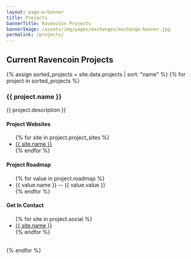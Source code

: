 ```yaml
---
layout: page-w-banner
title: Projects
bannerTitle: Ravencoin Projects
bannerImage: /assets/img/pages/exchanges/exchange-banner.jpg
permalink: /projects/
---
```


<div class="page-content">
  <div class="wrapper mb-32 m-auto">
    <h2>Current Ravencoin Projects</h2>
    <p></p>
    <div class="flex flex-wrap">
      {% assign sorted_projects = site.data.projects | sort: "name" %}
      {% for project in sorted_projects %}
          <h3>{{ project.name }}</h3>          
          <p>{{ project.description }}</p>
          <h4>Project Websites</h4>
          <ul>
          {% for site in project.project_sites %}
          <li><a href="{{ site.url }}">{{ site.name }}</a></li>
          {% endfor %}
          </ul>
          <h4>Project Roadmap</h4>
          <ul>
          {% for value in project.roadmap %}
          <li>{{ value.name }} -- {{ value.value }}</li>
          {% endfor %}
          </ul>
          <h4>Get In Contact</h4>
          <ul>
          {% for site in project.social %}
          <li><a href="{{ site.url }}">{{ site.name }}</a></li>
          {% endfor %}
          </ul>
          <br>
      {% endfor %}
    </div>
  </div>
</div>
